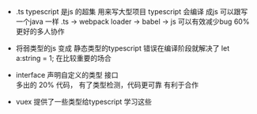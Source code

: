 - .ts
  typescript 是js 的超集  用来写大型项目
  typescript 会编译 成js
  可以跟写一个java 一样
  .ts -> webpack loader -> babel -> js 
  可以有效减少bug 60%
  更好的多人协作

- 将弱类型的js  变成 静态类型的typescript
  错误在编译阶段就解决了
  let a:string = 1; 
  在比较重要的场合  

- interface 声明自定义的类型 接口  
  多出的 20% 代码， 有了类型检测，代码更可靠
  有利于合作 

- vuex  提供了一些类型给typescript  学习这些  